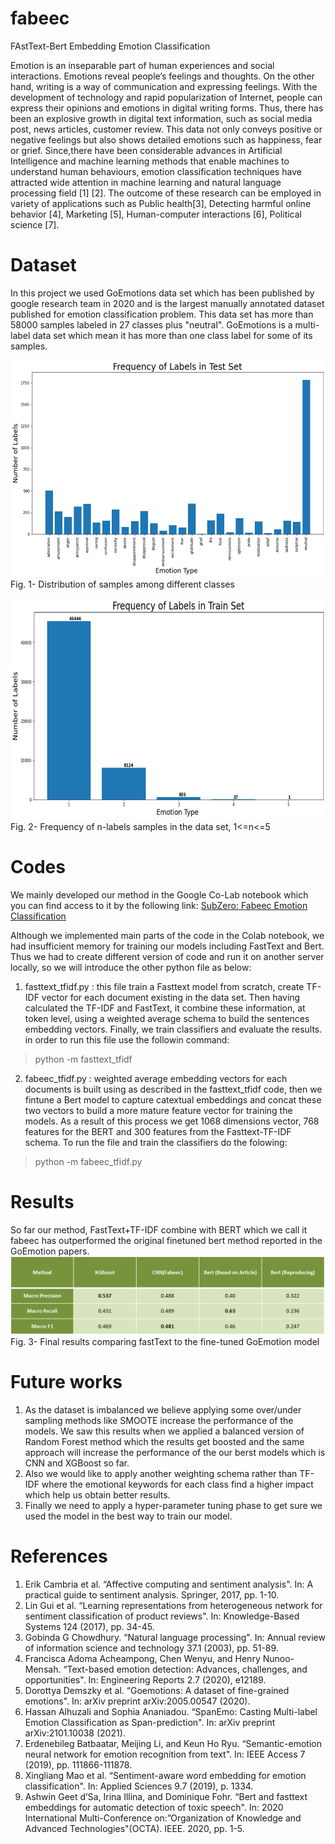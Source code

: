 # fabeec
FAstText-Bert Embedding Emotion Classification

Emotion is an inseparable part of human experiences and social interactions.  Emotions reveal people’s feelings and thoughts.
On the other hand, writing is a way of communication and expressing feelings. With  the  development  of  technology  and  rapid  popularization  of  Internet,  people  can  express  their opinions and emotions in digital writing forms. 
Thus, there has been an explosive growth in digital text information, such as social media post, news articles, customer review.  This data not only conveys positive or negative feelings but also shows detailed emotions such as happiness, fear or grief. Since,there  have  been  considerable  advances  in  Artificial  Intelligence  and  machine  learning  methods  that enable
machines  to  understand  human  behaviours,  emotion  classification  techniques  have  attracted wide attention in machine learning and natural language processing field [1] [2]. 
The outcome of these research can be employed in variety of applications such as Public health[3], Detecting harmful online behavior [4], Marketing [5], Human-computer interactions [6], Political science [7].

# Dataset
In this project we used GoEmotions data set which has been published by google research team in 2020 and is the largest manually annotated dataset published for emotion classification problem. This data set has more than 58000 samples labeled in 27 classes plus "neutral". GoEmotions is a multi-label data set which mean it has more than one class label for some of its samples. 

![img.png](img.png) Fig. 1- Distribution of samples among different classes

![img_1.png](img_1.png) Fig. 2- Frequency of n-labels samples in the data set, 1<=n<=5


# Codes
We mainly developed our method in the Google Co-Lab notebook which you can find access to it by the following link:
[SubZero: Fabeec Emotion Classification](https://colab.research.google.com/drive/1A5dWjf98VP5PA1Iyj16KT2swAkdpESCH?authuser=3#scrollTo=ZubarRGc6n5b)

Although we implemented main parts of the code in the Colab notebook, we had insufficient memory for training our models including FastText and Bert. 
Thus we had to create different version of code and run it on another server locally, so we will introduce the other python file as below:
1. fasttext_tfidf.py : this file train a Fasttext model from scratch, create TF-IDF vector for each document existing in the data set. Then having calculated the TF-IDF and FastText, it combine these information, at token level, using a weighted average schema to build the sentences embedding vectors. 
   Finally, we train classifiers and evaluate the results. in order to run this file use the followin command:
   
> python -m fasttext_tfidf

2. fabeec_tfidf.py : weighted average embedding vectors for each documents is built using as described in the fasttext_tfidf code, then we fintune a Bert model to capture catextual embeddings and concat these two vectors to build a more mature feature vector for training the models. As a result of this process we 
get 1068 dimensions vector, 768 features for the BERT and 300 features from the Fasttext-TF-IDF schema. To run the file and train the classifiers do the folowing:
> python -m fabeec_tfidf.py 

# Results
So far our method, FastText+TF-IDF combine with BERT which we call it fabeec has outperformed the original finetuned bert method reported in the GoEmotion papers.
![img_2.png](img_2.png) Fig. 3- Final results comparing fastText to the fine-tuned GoEmotion model


# Future works

1. As the dataset is imbalanced we believe applying some over/under sampling methods like SMOOTE increase the performance of the models. We saw this results when we applied a balanced version of Random Forest method which the results get boosted and the same approach will increase the performance of the our berst models which is CNN and XGBoost so far. 
2. Also we would like to apply another weighting schema rather than TF-IDF where the emotional keywords for each class find a higher impact which help us obtain better results.
3. Finally we need to apply a hyper-parameter tuning phase to get sure we used the model in the best way to train our model. 


# References

1. Erik Cambria et al. “Affective computing and sentiment analysis". In: A practical guide to sentiment analysis. Springer, 2017, pp. 1-10.
2. Lin Gui et al. “Learning representations from heterogeneous network for sentiment classification of product reviews". In: Knowledge-Based Systems 124 (2017), pp. 34-45.
3. Gobinda G Chowdhury. “Natural language processing". In: Annual review of information science and technology 37.1 (2003), pp. 51-89.
4. Francisca Adoma Acheampong, Chen Wenyu, and Henry Nunoo-Mensah. “Text-based emotion detection: Advances, challenges, and opportunities". In: Engineering Reports 2.7 (2020), e12189.
5. Dorottya Demszky et al. “Goemotions: A dataset of fine-grained emotions". In: arXiv preprint arXiv:2005.00547 (2020).
6. Hassan Alhuzali and Sophia Ananiadou. “SpanEmo: Casting Multi-label Emotion Classification
as Span-prediction". In: arXiv preprint arXiv:2101.10038 (2021).
7.  Erdenebileg Batbaatar, Meijing Li, and Keun Ho Ryu. “Semantic-emotion neural network for
emotion recognition from text". In: IEEE Access 7 (2019), pp. 111866-111878.
8. Xingliang Mao et al. “Sentiment-aware word embedding for emotion classification". In: Applied
Sciences 9.7 (2019), p. 1334.
9. Ashwin Geet d’Sa, Irina Illina, and Dominique Fohr. “Bert and fasttext embeddings for automatic detection of toxic speech". In: 2020 International Multi-Conference on:”Organization of Knowledge and Advanced Technologies"(OCTA). IEEE. 2020, pp. 1-5.